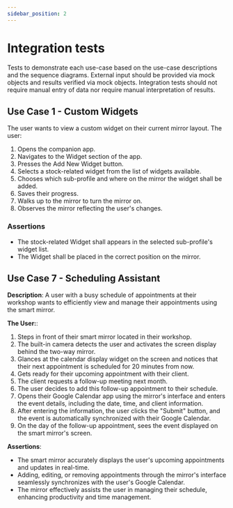 ```yaml
---
sidebar_position: 2
---
```

# Integration tests

Tests to demonstrate each use-case based on the use-case descriptions and the sequence diagrams. External input should be provided via mock objects and results verified via mock objects. Integration tests should not require manual entry of data nor require manual interpretation of results.

## Use Case 1 - Custom Widgets
The user wants to view a custom widget on their current mirror layout.
The user:
1. Opens the companion app.
2. Navigates to the Widget section of the app.
3. Presses the Add New Widget button.
4. Selects a stock-related widget from the list of widgets available.
5. Chooses which sub-profile and where on the mirror the widget shall be added.
6. Saves their progress.
7. Walks up to the mirror to turn the mirror on.
8. Observes the mirror reflecting the user's changes.

### Assertions
- The stock-related Widget shall appears in the selected sub-profile's widget list.
- The Widget shall be placed in the correct position on the mirror.


## Use Case 7 - Scheduling Assistant
**Description**: A user with a busy schedule of appointments at their workshop wants to efficiently view and manage their appointments using the smart mirror.

**The User:**:
1. Steps in front of their smart mirror located in their workshop.
2. The built-in camera detects the user and activates the screen display behind the two-way mirror.
3. Glances at the calendar display widget on the screen and notices that their next appointment is scheduled for 20 minutes from now.
4. Gets ready for their upcoming appointment with their client.
5. The client requests a follow-up meeting next month.
6. The user decides to add this follow-up appointment to their schedule.
7. Opens their Google Calendar app using the mirror's interface and enters the event details, including the date, time, and client information.
8. After entering the information, the user clicks the "Submit" button, and the event is automatically synchronized with their Google Calendar.
9. On the day of the follow-up appointment, sees the event displayed on the smart mirror's screen.

**Assertions**:
- The smart mirror accurately displays the user's upcoming appointments and updates in real-time.
- Adding, editing, or removing appointments through the mirror's interface seamlessly synchronizes with the user's Google Calendar.
- The mirror effectively assists the user in managing their schedule, enhancing productivity and time management.

